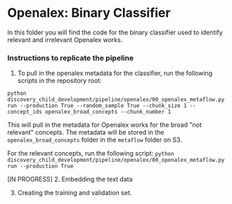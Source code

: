 # Openalex: Binary Classifier

In this folder you will find the code for the binary classifier used to identify relevant and irrelevant Openalex works.

### Instructions to replicate the pipeline

1. To pull in the openalex metadata for the classifier, run the following scripts in the repository root:

`python discovery_child_development/pipeline/openalex/00_openalex_metaflow.py run --production True --random_sample True --chunk_size 1 --concept_ids openalex_broad_concepts --chunk_number 1`

This will pull in the metadata for Openalex works for the broad "not relevant" concepts. The metadata will be stored in the `openalex_broad_concepts` folder in the `metaflow` folder on S3.

For the relevant concepts, run the following script:
`python discovery_child_development/pipeline/openalex/00_openalex_metaflow.py run --production True`

[IN PROGRESS]
2. Embedding the text data


3. Creating the training and validation set. 